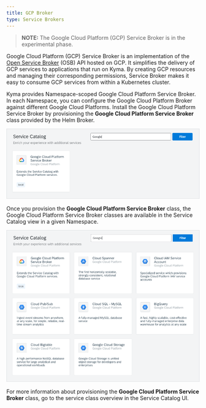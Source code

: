 ```yaml
---
title: GCP Broker
type: Service Brokers
---
```


>**NOTE:** The Google Cloud Platform (GCP) Service Broker is in the experimental phase.

Google Cloud Platform (GCP) Service Broker is an implementation of the [Open Service Broker](https://www.openservicebrokerapi.org/) (OSB) API hosted on GCP. It simplifies the delivery of GCP services to applications that run on Kyma. By creating GCP resources and managing their corresponding permissions, Service Broker makes it easy to consume GCP services from within a Kubernetes cluster.

Kyma provides Namespace-scoped Google Cloud Platform Service Broker. In each Namespace, you can configure the Google Cloud Platform Broker against different Google Cloud Platforms. Install the Google Cloud Platform Service Broker by provisioning the **Google Cloud Platform Service Broker** class provided by the Helm Broker.

![Service Catalog view without GCP Classes](./assets/gcp-class.png)

Once you provision the **Google Cloud Platform Service Broker** class, the Google Cloud Platform Service Broker classes are available in the Service Catalog view in a given Namespace.

![Service Catalog view without GCP Classes](./assets/gcp-classes.png)

For more information about provisioning the **Google Cloud Platform Service Broker** class, go to the service class overview in the Service Catalog UI.
